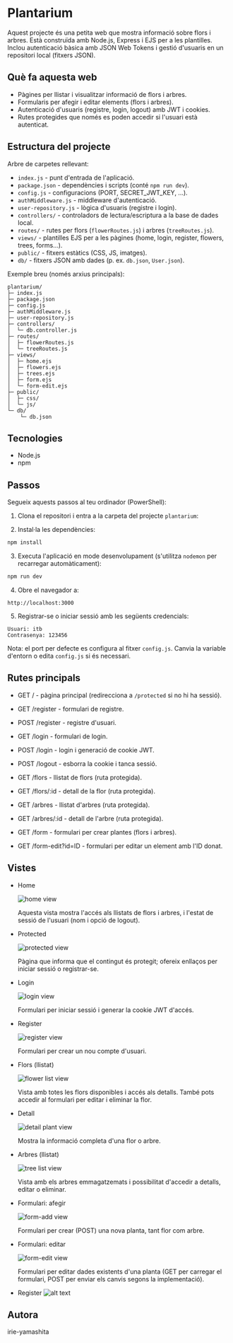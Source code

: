 # Plantarium

Aquest projecte és una petita web que mostra informació sobre flors i arbres. Està construïda amb Node.js, Express i EJS per a les plantilles. Inclou autenticació bàsica amb JSON Web Tokens i gestió d'usuaris en un repositori local (fitxers JSON).

## Què fa aquesta web

- Pàgines per llistar i visualitzar informació de flors i arbres.
- Formularis per afegir i editar elements (flors i arbres).
- Autenticació d'usuaris (registre, login, logout) amb JWT i cookies.
- Rutes protegides que només es poden accedir si l'usuari està autenticat.

## Estructura del projecte

Arbre de carpetes rellevant:

- `index.js` - punt d'entrada de l'aplicació.
- `package.json` - dependències i scripts (conté `npm run dev`).
- `config.js` - configuracions (PORT, SECRET_JWT_KEY, ...).
- `authMiddleware.js` - middleware d'autenticació.
- `user-repository.js` - lògica d'usuaris (registre i login).
- `controllers/` - controladors de lectura/escriptura a la base de dades local.
- `routes/` - rutes per flors (`flowerRoutes.js`) i arbres (`treeRoutes.js`).
- `views/` - plantilles EJS per a les pàgines (home, login, register, flowers, trees, forms...).
- `public/` - fitxers estàtics (CSS, JS, imatges).
- `db/` - fitxers JSON amb dades (p. ex. `db.json`, `User.json`).

Exemple breu (només arxius principals):

```
plantarium/
├─ index.js
├─ package.json
├─ config.js
├─ authMiddleware.js
├─ user-repository.js
├─ controllers/
│  └─ db.controller.js
├─ routes/
│  ├─ flowerRoutes.js
│  └─ treeRoutes.js
├─ views/
│  ├─ home.ejs
│  ├─ flowers.ejs
│  ├─ trees.ejs
│  ├─ form.ejs
│  └─ form-edit.ejs
├─ public/
│  ├─ css/
│  └─ js/
└─ db/
	└─ db.json
```

## Tecnologies

- Node.js
- npm


## Passos

Segueix aquests passos al teu ordinador (PowerShell):

1. Clona el repositori i entra a la carpeta del projecte `plantarium`:


2. Instal·la les dependències:

```powershell
npm install
```

3. Executa l'aplicació en mode desenvolupament (s'utilitza `nodemon` per recarregar automàticament):

```powershell
npm run dev
```

4. Obre el navegador a:

```
http://localhost:3000
```

5. Registrar-se o iniciar sessió amb les següents credencials:
```
Usuari: itb
Contrasenya: 123456
```

Nota: el port per defecte es configura al fitxer `config.js`. Canvia la variable d'entorn o edita `config.js` si és necessari.


## Rutes principals

- GET / - pàgina principal (redirecciona a `/protected` si no hi ha sessió).
  
- GET /register - formulari de registre.
- POST /register - registre d'usuari.
  
- GET /login - formulari de login.
- POST /login - login i generació de cookie JWT.
  
- POST /logout - esborra la cookie i tanca sessió.
  
- GET /flors - llistat de flors (ruta protegida).
- GET /flors/:id - detall de la flor (ruta protegida).

   
- GET /arbres - llistat d'arbres (ruta protegida).
- GET /arbres/:id - detall de l'arbre (ruta protegida).
  
    
- GET /form - formulari per crear plantes (flors i arbres).
- GET /form-edit?id=ID - formulari per editar un element amb l'ID donat.



## Vistes


- Home

    ![home view](public/images/screenshots/home.png)

    Aquesta vista mostra l'accés als llistats de flors i arbres, i l'estat de sessió de l'usuari (nom i opció de logout).

- Protected

    ![protected view](public/images/screenshots/protected.png)

    Pàgina que informa que el contingut és protegit; ofereix enllaços per iniciar sessió o registrar-se.

- Login

    ![login view](public/images/screenshots/login.png)

    Formulari per iniciar sessió i generar la cookie JWT d'accés.

- Register

    ![register view](public/images/screenshots/register.png)

    Formulari per crear un nou compte d'usuari.

- Flors (llistat)

    ![flower list view](public/images/screenshots/flors.png)

    Vista amb totes les flors disponibles i accés als detalls. També pots accedir al formulari per editar i eliminar la flor.

- Detall

    ![detail plant view](public/images/screenshots/detail.png)

    Mostra la informació completa d'una flor o arbre.

- Arbres (llistat)

    ![tree list view](public/images/screenshots/arbres.png)

    Vista amb els arbres emmagatzemats i possibilitat d'accedir a detalls, editar o eliminar.

- Formulari: afegir

    ![form-add view](public/images/screenshots/form.png)

    Formulari per crear (POST) una nova planta, tant flor com arbre.

- Formulari: editar

    ![form-edit view](public/images/screenshots/form-edit.png)

    Formulari per editar dades existents d'una planta (GET per carregar el formulari, POST per enviar els canvis segons la implementació).

- Register
![alt text](public/images/screenshots/register.png)


## Autora

irie-yamashita


